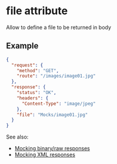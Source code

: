 # file attribute

Allow to define a file to be returned in body

## Example

```json
{
  "request": {
    "method": "GET",
    "route": "/images/image01.jpg"
  },
  "response": {
    "status": "OK",
    "headers": {
      "Content-Type": "image/jpeg"
    },
    "file": "Mocks/image01.jpg"
  }
}
```

See also:

 - [Mocking binary/raw responses](/docs/guides/mocking-raw)
 - [Mocking XML responses](/docs/guides/mocking-raw)
